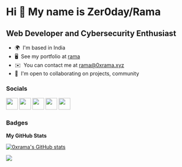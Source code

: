 Hi 👋 My name is Zer0day/Rama
=============================

Web Developer and Cybersecurity Enthusiast
------------------------------------------

* 🌍  I'm based in India
* 🖥️  See my portfolio at [rama](http://0xrama.xyz)
* ✉️  You can contact me at [rama@0xrama.xyz](mailto:rama@0xrama.xyz)
* 🤝  I'm open to collaborating on projects, community

### Socials

<p align="left"> <a href="https://discord.com/users/911117456188252220" target="_blank" rel="noreferrer"><img src="https://raw.githubusercontent.com/danielcranney/readme-generator/main/public/icons/socials/discord.svg" width="32" height="32" /></a> <a href="https://www.github.com/0xrama" target="_blank" rel="noreferrer"><img src="https://raw.githubusercontent.com/danielcranney/readme-generator/main/public/icons/socials/github.svg" width="32" height="32" /></a> <a href="http://www.instagram.com/0xram" target="_blank" rel="noreferrer"><img src="https://raw.githubusercontent.com/danielcranney/readme-generator/main/public/icons/socials/instagram.svg" width="32" height="32" /></a> <a href="http://www.medium.com/0xrama" target="_blank" rel="noreferrer"><img src="https://raw.githubusercontent.com/danielcranney/readme-generator/main/public/icons/socials/medium.svg" width="32" height="32" /></a> <a href="https://www.twitter.com/0xrama" target="_blank" rel="noreferrer"><img src="https://raw.githubusercontent.com/danielcranney/readme-generator/main/public/icons/socials/twitter.svg" width="32" height="32" /></a></p>

### Badges

<b>My GitHub Stats</b>

<a href="http://www.github.com/0xrama"><img src="https://github-readme-stats.vercel.app/api?username=0xrama&show_icons=true&hide=&count_private=true&title_color=0891b2&text_color=ffffff&icon_color=0891b2&bg_color=1c1917&hide_border=true&show_icons=true" alt="0xrama's GitHub stats" /></a>

<a href="http://www.github.com/sriramkidambi"><img src="https://github-readme-streak-stats.herokuapp.com/?user=0xrama&stroke=ffffff&background=1c1917&ring=0891b2&fire=0891b2&currStreakNum=ffffff&currStreakLabel=0891b2&sideNums=ffffff&sideLabels=ffffff&dates=ffffff&hide_border=true" /></a>
